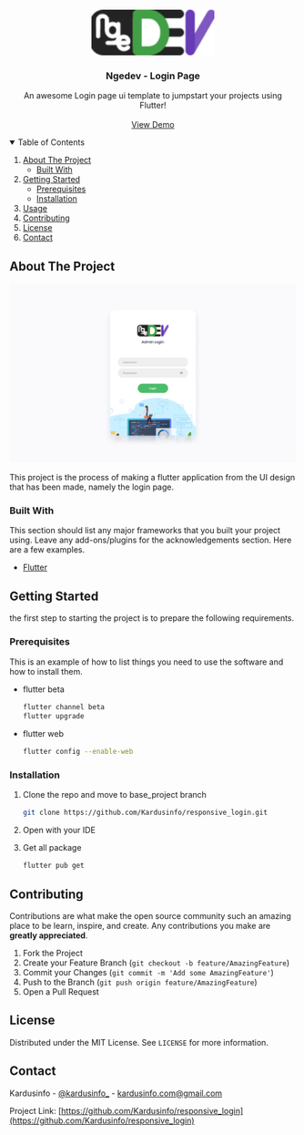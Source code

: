 <!-- PROJECT LOGO -->
<br />
<p align="center">
  <a href="https://github.com/kardusinfo/responsive_login">
    <img src="assets/images/logo.png" alt="Logo" height="80">
  </a>

  <h3 align="center">Ngedev - Login Page</h3>

  <p align="center">
    An awesome Login page ui template to jumpstart your projects using Flutter!
    <br />
    <br />
    <a href="https://kardusinfo.com/demo/login-responsive">View Demo</a>
  </p>
</p>



<!-- TABLE OF CONTENTS -->
<details open="open">
  <summary>Table of Contents</summary>
  <ol>
    <li>
      <a href="#about-the-project">About The Project</a>
      <ul>
        <li><a href="#built-with">Built With</a></li>
      </ul>
    </li>
    <li>
      <a href="#getting-started">Getting Started</a>
      <ul>
        <li><a href="#prerequisites">Prerequisites</a></li>
        <li><a href="#installation">Installation</a></li>
      </ul>
    </li>
    <li><a href="#usage">Usage</a></li>
    <li><a href="#contributing">Contributing</a></li>
    <li><a href="#license">License</a></li>
    <li><a href="#contact">Contact</a></li>
  </ol>
</details>



<!-- ABOUT THE PROJECT -->
## About The Project

[![Product Name Screen Shot][product-screenshot]](https://example.com)

This project is the process of making a flutter application from the UI design that has been made, namely the login page.

### Built With

This section should list any major frameworks that you built your project using. Leave any add-ons/plugins for the acknowledgements section. Here are a few examples.
* [Flutter](https://flutter.dev)


<!-- GETTING STARTED -->
## Getting Started

the first step to starting the project is to prepare the following requirements.

### Prerequisites

This is an example of how to list things you need to use the software and how to install them.
* flutter beta
  ```sh
  flutter channel beta
  flutter upgrade
  ```
* flutter web
  ```sh
  flutter config --enable-web
  ```
### Installation

1. Clone the repo and move to base_project branch
   ```sh
   git clone https://github.com/Kardusinfo/responsive_login.git
   ```
3. Open with your IDE

4. Get all package
   ```sh
   flutter pub get
   ```

<!-- CONTRIBUTING -->
## Contributing

Contributions are what make the open source community such an amazing place to be learn, inspire, and create. Any contributions you make are **greatly appreciated**.

1. Fork the Project
2. Create your Feature Branch (`git checkout -b feature/AmazingFeature`)
3. Commit your Changes (`git commit -m 'Add some AmazingFeature'`)
4. Push to the Branch (`git push origin feature/AmazingFeature`)
5. Open a Pull Request


<!-- LICENSE -->
## License

Distributed under the MIT License. See `LICENSE` for more information.


<!-- CONTACT -->
## Contact

Kardusinfo - [@kardusinfo_](https://instagram.com/kardusinfo_) - kardusinfo.com@gmail.com

Project Link: [https://github.com/Kardusinfo/responsive_login](https://github.com/Kardusinfo/responsive_login)

[product-screenshot]: screenshot/screenshot.png
